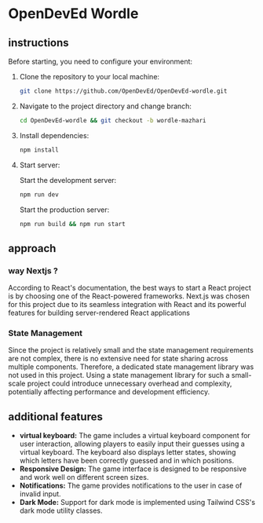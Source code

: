 # OpenDevEd Wordle

## instructions

Before starting, you need to configure your environment:

1. Clone the repository to your local machine:

    ```bash
    git clone https://github.com/OpenDevEd/OpenDevEd-wordle.git
    ```
2. Navigate to the project directory and change branch:

    ```bash
    cd OpenDevEd-wordle && git checkout -b wordle-mazhari
    ```
3. Install dependencies:

    ```bash
    npm install
    ```
4. Start server:

    Start the development server:
    ```bash
    npm run dev
    ```
    Start the production server:
    ```bash
    npm run build && npm run start
    ```
## approach
### way Nextjs ?
According to React's documentation, the best ways to start a React project is by choosing one of the React-powered frameworks. Next.js was chosen for this project due to its seamless integration with React and its powerful features for building server-rendered React applications

### State Management
Since the project is relatively small and the state management requirements are not complex, there is no extensive need for state sharing across multiple components. Therefore, a dedicated state management library was not used in this project. Using a state management library for such a small-scale project could introduce unnecessary overhead and complexity, potentially affecting performance and development efficiency.

## additional features
- **virtual keyboard:** The game includes a virtual keyboard component for user interaction, allowing players to easily input their guesses using a virtual keyboard. The keyboard also displays letter states, showing which letters have been correctly guessed and in which positions. 
- **Responsive Design:** The game interface is designed to be responsive and work well on different screen sizes.
- **Notifications:** The game provides notifications to the user in case of invalid input.
- **Dark Mode:** Support for dark mode is implemented using Tailwind CSS's dark mode utility classes.